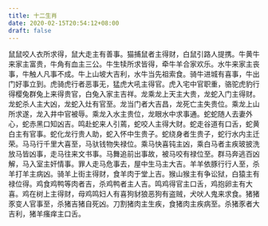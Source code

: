 ```yaml
---
title: 十二生肖
date: 2020-02-15T20:54:12+08:00
draft: false
---
```


鼠鼠咬人衣所求得，鼠大走主有善事。猫捕鼠者主得财，白鼠引路人提携。牛黄牛来家主富贵，牛角有血主三公。牛生犊所求皆得，牵牛羊合家欢乐。水牛来家主丧事，牛触人凡事不成。牛上山坡大吉利，水牛当先祖索食。骑牛进城有喜事，牛出门好事立到。虎骑虎行者恶事无，猛虎大吼主得官。虎入宅中官职重，骆驼虎豹行得樱兔群兔上来得贵官，白兔入家主吉祥。龙乘龙上天主大贵，龙蛇入门主得财。龙蛇杀人主大凶，龙蛇入灶有官至。龙当门者大吉昌，龙死亡主失贵位。乘龙上山所求遂，龙入井中官被辱。乘龙入水主贵位，龙眼水中求事通。蛇蛇随人去妻外心，蛇赤黑口知凶吉。鸣赴蛇来人引蔫，蛇咬人主得大财。蛇走谷道有口舌，蛇黄白主有官事。蛇化龙行贵人助，蛇入怀中生贵子。蛇绕身者生贵子，蛇行水内主迁荣。马马行千里大喜至，马驮钱物失禄位。乘马快喜钝主凶，乘白马者主疾玻披洗放马皆凶事，走马往来文书事。马舞追前出事故，被马咬有禄位至。群马奔逃百凶解，马入室主奸情事。罪人走马危事去，屋中生马主大吉。羊羊依豚行行人至，杀羊打羊主病凶。骑羊上街主得财，食羊肉于堂上吉。猴山猴主有争讼狱，白猿主有禄位得。鸡食鸡鸭等肉者吉，杀鸡鸭者主人吉。鸣鸡得官主口舌，鸡抱卵主有大喜。鸡在树上主得财，母鸡鸣妇人有喜狗豺狼恶狗有盗贼，犬吠人鬼来求食。猪猪豕变人官事至，杀猪吉猪自死凶。刀割猪肉主生疾，食猪肉主疾病至。杀猪豕者大吉利，猪羊瘙痒主口舌。
